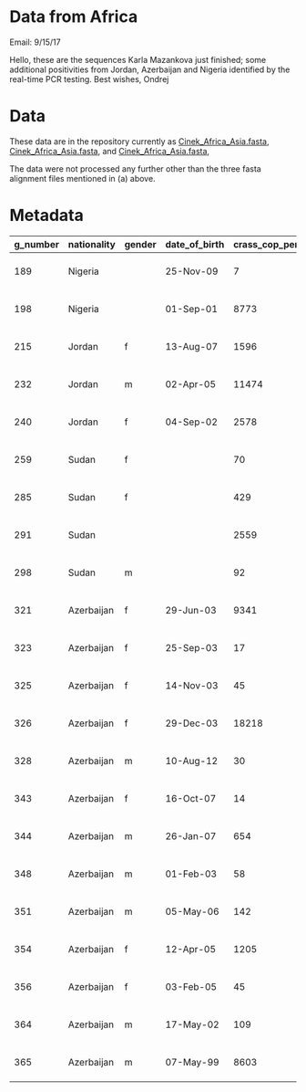 # Data from Africa

Email: 9/15/17

Hello, these are the sequences Karla Mazankova just finished; some additional positivities from Jordan, Azerbaijan and Nigeria identified by the real-time PCR testing. Best wishes, Ondrej

# Data

These data are in the repository currently as [Cinek_Africa_Asia.fasta](../../../PrimerA/Cinek_Africa_Asia.fasta), [Cinek_Africa_Asia.fasta](../../../PrimerB/Cinek_Africa_Asia.fasta), and [Cinek_Africa_Asia.fasta](../../../PrimerC/Cinek_Africa_Asia.fasta),   

The data were not processed any further other than the three fasta alignment files mentioned in (a) above.

# Metadata

g_number | nationality | gender | date_of_birth | crass_cop_per_ul_by_real_time | crass_plate | crass_ct_avg | crass_ct_sd | crass_wells_ct
--- | --- | --- | --- | --- | --- | --- | --- | ---
189 | Nigeria |  | 25-Nov-09 | 7 | 170818_gsup2_crass -  quantification cq results_0 | 36.0656407565051 | 0.131030270461363 | a09:36.16; a21:35.97; 
198 | Nigeria |  | 01-Sep-01 | 8773 | 170818_gsup2_crass -  quantification cq results_0 | 25.381725525303 | 0.021440398649336 | b06:25.40; b18:25.37; 
215 | Jordan | f | 13-Aug-07 | 1596 | 170815_gsup1_crass -  quantification cq results_0 | 26.3649956443477 | 0.229658666900271 | a08:26.20; a20:26.53; 
232 | Jordan | m | 02-Apr-05 | 11474 | 170815_gsup1_crass -  quantification cq results_0 | 23.1414130828456 | 0.132417661324652 | c04:23.05; c16:23.24; 
240 | Jordan | f | 04-Sep-02 | 2578 | 170815_gsup1_crass -  quantification cq results_0 | 25.57537432066 | 0.053880277043508 | d01:25.54; d13:25.61; 
259 | Sudan | f |  | 70 | 170815_gsup1_crass -  quantification cq results_0 | 31.4495758798004 | 0.049263466389103 | e10:31.48; e22:31.41; 
285 | Sudan | f |  | 429 | 170815_gsup1_crass -  quantification cq results_0 | 28.5497493343022 | 0.565586370471865 | h01:28.95; h13:28.15; 
291 | Sudan |  |  | 2559 | 170815_gsup1_crass -  quantification cq results_0 | 25.6013043413282 | 0.307499199142075 | h08:25.82; h20:25.38; 
298 | Sudan | m |  | 92 | 170818_gsup2_crass -  quantification cq results_0 | 32.3195109755095 | 0.189144710418346 | c07:32.45; c19:32.19; 
321 | Azerbaijan | f | 29-Jun-03 | 9341 | 170818_gsup2_crass -  quantification cq results_0 | 25.2860763146038 | 0.004985563673281 | d06:25.28; d18:25.29; 
323 | Azerbaijan | f | 25-Sep-03 | 17 | 170818_gsup2_crass -  quantification cq results_0 | 34.8124926590912 | 0.056228333152764 | d08:34.85; d20:34.77; 
325 | Azerbaijan | f | 14-Nov-03 | 45 | 170818_gsup2_crass -  quantification cq results_0 | 33.4302356152263 | 0.493155302426957 | d10:33.08; d22:33.78; 
326 | Azerbaijan | f | 29-Dec-03 | 18218 | 170818_gsup2_crass -  quantification cq results_0 | 24.2693627045289 | 0.068654468117313 | d11:24.22; d23:24.32; 
328 | Azerbaijan | m | 10-Aug-12 | 30 | 170818_gsup2_crass -  quantification cq results_0 | 34.0453908443506 | 0.330361718141348 | e01:34.28; e13:33.81; 
343 | Azerbaijan | f | 16-Oct-07 | 14 | 170818_gsup2_crass -  quantification cq results_0 | 35.1921859938384 | 0.23466894702551 | f05:35.03; f17:35.36; 
344 | Azerbaijan | m | 26-Jan-07 | 654 | 170818_gsup2_crass -  quantification cq results_0 | 29.3348123503147 | 0.019096439515915 | f06:29.32; f18:29.35; 
348 | Azerbaijan | m | 01-Feb-03 | 58 | 170818_gsup2_crass -  quantification cq results_0 | 33.0832445052861 | 0.645402921051229 | f10:32.63; f22:33.54; 
351 | Azerbaijan | m | 05-May-06 | 142 | 170818_gsup2_crass -  quantification cq results_0 | 31.6827250464547 | 0.375144953414589 | g01:31.95; g13:31.42; 
354 | Azerbaijan | f | 12-Apr-05 | 1205 | 170818_gsup2_crass -  quantification cq results_0 | 28.4056069998427 | 0.018538773170899 | g04:28.39; g16:28.42; 
356 | Azerbaijan | f | 03-Feb-05 | 45 | 170818_gsup2_crass -  quantification cq results_0 | 33.4156095338214 | 0.146194693152333 | g07:33.31; g19:33.52; 
364 | Azerbaijan | m | 17-May-02 | 109 | 170818_gsup2_crass -  quantification cq results_0 | 32.0650813056475 | 0.035578435518092 | h04:32.09; h16:32.04; 
365 | Azerbaijan | m | 07-May-99 | 8603 | 170818_gsup2_crass -  quantification cq results_0 | 25.4114251687048 | 0.008770018647423 | h05:25.42; h17:25.41; 

